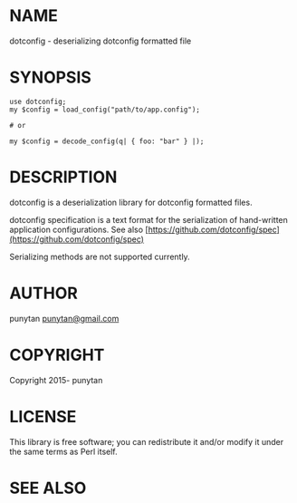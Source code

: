 # NAME

dotconfig - deserializing dotconfig formatted file

# SYNOPSIS

    use dotconfig;
    my $config = load_config("path/to/app.config");

    # or
    
    my $config = decode_config(q| { foo: "bar" } |);

# DESCRIPTION

dotconfig is a deserialization library for dotconfig formatted files.

dotconfig specification is a text format for the serialization of hand-written application configurations. See also [https://github.com/dotconfig/spec](https://github.com/dotconfig/spec)

Serializing methods are not supported currently.

# AUTHOR

punytan <punytan@gmail.com>

# COPYRIGHT

Copyright 2015- punytan

# LICENSE

This library is free software; you can redistribute it and/or modify
it under the same terms as Perl itself.

# SEE ALSO
